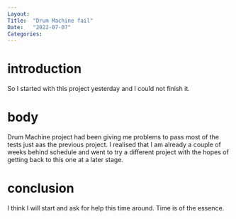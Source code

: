 ```yaml
---
Layout:
Title:  "Drum Machine fail"
Date:   "2022-07-07"
Categories:
---
```

# introduction
So I started with this project yesterday and I could not finish it. 


# body
Drum Machine project had been giving me problems to pass most of the tests just aas the previous project.
I realised that I am already a couple of weeks behind schedule and went to try a different project with
 the hopes of getting back to this one at a later stage.



# conclusion
I think I will start and ask for help this time around. Time is of the essence.